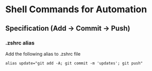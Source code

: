 # Shell Commands for Automation


## Specification (Add -> Commit -> Push)

### .zshrc alias

Add the following alias to .zshrc file 

```
alias update="git add -A; git commit -m 'updates'; git push"

```
